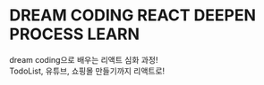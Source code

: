 # DREAM CODING REACT DEEPEN PROCESS LEARN

dream coding으로 배우는 리액트 심화 과정!<br>
TodoList, 유튜브, 쇼핑몰 만들기까지 리액트로!
